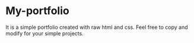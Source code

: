 # My-portfolio
It is a simple portfolio created with raw html and css. Feel free to copy and modify for your simple projects.
